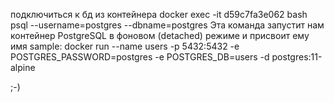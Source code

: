 подключиться к бд из контейнера
docker exec -it d59c7fa3e062 bash
psql --username=postgres --dbname=postgres
Эта команда запустит нам контейнер PostgreSQL в фоновом (detached) режиме и присвоит ему имя sample:
docker run --name users -p 5432:5432 -e POSTGRES_PASSWORD=postgres -e POSTGRES_DB=users -d postgres:11-alpine 


 ;-)
